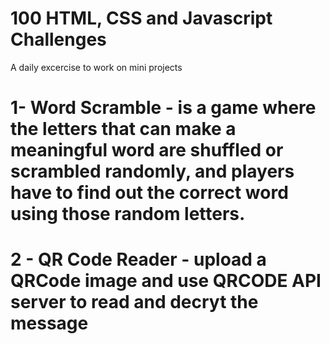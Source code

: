 # 100 HTML, CSS and Javascript Challenges 

A daily excercise to work on mini projects 

# 1- Word Scramble - is a game where the letters that can make a meaningful word are shuffled or scrambled randomly, and players have to find out the correct word using those random letters.
# 2 - QR Code Reader - upload a QRCode image and use QRCODE API server to read and decryt the message 